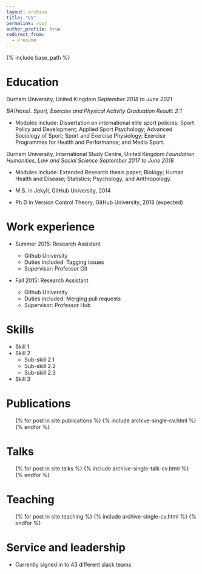 ```yaml
---
layout: archive
title: "CV"
permalink: /cv/
author_profile: true
redirect_from:
  - /resume
---
```


{% include base_path %}

Education
======
Durham University, United Kingdom       *September 2018 to June 2021*

*BA(Hons). Sport, Exercise and Physical Activity*         *Graduation Result: 2:1*
* Modules include: Dissertation on international elite sport policies; Sport Policy and Development; Applied Sport Psychology; Advanced Sociology of Sport; Sport and Exercise Physiology; Exercise Programmes for Health and Performance; and Media Sport.

Durham University, International Study Centre, United Kingdom
*Foundation Humanities, Law and Social Science*           *September 2017 to June 2018*
* Modules include: Extended Research thesis paper; Biology; Human Health and Disease; Statistics; Psychology; and Anthropology.

* M.S. in Jekyll, GitHub University, 2014
* Ph.D in Version Control Theory, GitHub University, 2018 (expected)

Work experience
======
* Summer 2015: Research Assistant
  * Github University
  * Duties included: Tagging issues
  * Supervisor: Professor Git

* Fall 2015: Research Assistant
  * Github University
  * Duties included: Merging pull requests
  * Supervisor: Professor Hub
  
Skills
======
* Skill 1
* Skill 2
  * Sub-skill 2.1
  * Sub-skill 2.2
  * Sub-skill 2.3
* Skill 3

Publications
======
  <ul>{% for post in site.publications %}
    {% include archive-single-cv.html %}
  {% endfor %}</ul>
  
Talks
======
  <ul>{% for post in site.talks %}
    {% include archive-single-talk-cv.html %}
  {% endfor %}</ul>
  
Teaching
======
  <ul>{% for post in site.teaching %}
    {% include archive-single-cv.html %}
  {% endfor %}</ul>
  
Service and leadership
======
* Currently signed in to 43 different slack teams
